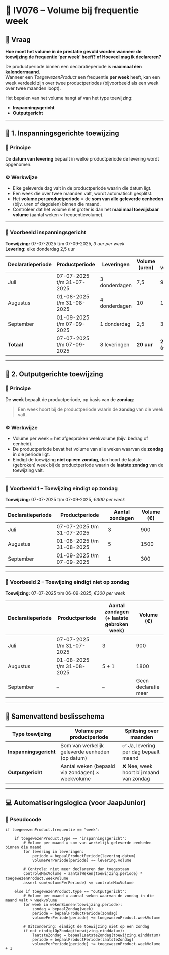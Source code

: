# 🧾 IV076 – Volume bij frequentie **week**

## 📘 Vraag
**Hoe moet het volume in de prestatie gevuld worden wanneer de toewijzing de frequentie ‘per week’ heeft? of Hoeveel mag ik declareren?**

De productperiode binnen een declaratieperiode is **maximaal één kalendermaand**.  
Wanneer een *ToegewezenProduct* een frequentie **per week** heeft, kan een week verdeeld zijn over twee productperiodes (bijvoorbeeld als een week over twee maanden loopt).

Het bepalen van het volume hangt af van het type toewijzing:

- **Inspanningsgericht**
- **Outputgericht**

---

## 🔹 1. Inspanningsgerichte toewijzing

### 📖 Principe
De **datum van levering** bepaalt in welke productperiode de levering wordt opgenomen.

### ⚙️ Werkwijze
- Elke geleverde dag valt in de productperiode waarin die datum ligt.  
- Een week die over twee maanden valt, wordt automatisch gesplitst.  
- Het **volume per productperiode** = de **som van alle geleverde eenheden** (bijv. uren of dagdelen) binnen die maand.  
- Controleer dat het volume niet groter is dan het **maximaal toewijsbaar volume** (aantal weken × frequentievolume).

---

### 🧮 Voorbeeld inspanningsgericht

**Toewijzing:** 07-07-2025 t/m 07-09-2025, *3 uur per week*  
**Levering:** elke donderdag 2,5 uur

| Declaratieperiode | Productperiode | Leveringen | Volume (uren) | Max. volume |
|--------------------|----------------|-------------|----------------|--------------|
| Juli | 07-07-2025 t/m 31-07-2025 | 3 donderdagen | 7,5 | 9 |
| Augustus | 01-08-2025 t/m 31-08-2025 | 4 donderdagen | 10 | 15 |
| September | 01-09-2025 t/m 07-09-2025 | 1 donderdag | 2,5 | 3 |
| **Totaal** | 07-07-2025 t/m 07-09-2025 | 8 leveringen | **20 uur** | **27 uur (max)** |

---

## 🔹 2. Outputgerichte toewijzing

### 📖 Principe
De **week** bepaalt de productperiode, op basis van de **zondag**:

> Een week hoort bij de productperiode waarin de **zondag** van die week valt.

### ⚙️ Werkwijze
- Volume per week = het afgesproken weekvolume (bijv. bedrag of eenheid).  
- De productperiode bevat het volume van alle weken waarvan de **zondag** in die periode ligt.  
- Eindigt de toewijzing **niet op een zondag**, dan hoort de laatste (gebroken) week bij de productperiode waarin de **laatste zondag** van de toewijzing valt.

---

### 🧮 Voorbeeld 1 – Toewijzing eindigt op zondag

**Toewijzing:** 07-07-2025 t/m 07-09-2025, *€300 per week*

| Declaratieperiode | Productperiode | Aantal zondagen | Volume (€) |
|--------------------|----------------|------------------|-------------|
| Juli | 07-07-2025 t/m 31-07-2025 | 3 | 900 |
| Augustus | 01-08-2025 t/m 31-08-2025 | 5 | 1500 |
| September | 01-09-2025 t/m 07-09-2025 | 1 | 300 |

---

### 🧮 Voorbeeld 2 – Toewijzing eindigt **niet** op zondag

**Toewijzing:** 07-07-2025 t/m 06-09-2025, *€300 per week*

| Declaratieperiode | Productperiode | Aantal zondagen (+ laatste gebroken week) | Volume (€) |
|--------------------|----------------|--------------------------------------------|-------------|
| Juli | 07-07-2025 t/m 31-07-2025 | 3 | 900 |
| Augustus | 01-08-2025 t/m 31-08-2025 | 5 + 1 | 1800 |
| September | – | – | Geen declaratie meer |

---

## 🧭 Samenvattend beslisschema

| Type toewijzing | Volume per productperiode | Splitsing over maanden |
|-----------------|----------------------------|------------------------|
| **Inspanningsgericht** | Som van werkelijk geleverde eenheden (op datum) | ✅ Ja, levering per dag bepaalt maand |
| **Outputgericht** | Aantal weken (bepaald via zondagen) × weekvolume | ❌ Nee, week hoort bij maand van zondag |

---

## 💻 Automatiseringslogica (voor JaapJunior)

### 🧠 Pseudocode

```pseudo
if toegewezenProduct.frequentie == "week":
    
    if toegewezenProduct.type == "inspanningsgericht":
        # Volume per maand = som van werkelijk geleverde eenheden binnen die maand
        for levering in leveringen:
            periode = bepaalProductPeriode(levering.datum)
            volumePerPeriode[periode] += levering.volume

        # Controle: niet meer declareren dan toegestaan
        controleMaxVolume = aantalWeken(toewijzing.periode) * toegewezenProduct.weekVolume
        assert som(volumePerPeriode) <= controleMaxVolume

    else if toegewezenProduct.type == "outputgericht":
        # Volume per maand = aantal weken waarvan de zondag in die maand valt × weekvolume
        for week in wekenBinnen(toewijzing.periode):
            zondag = bepaalZondag(week)
            periode = bepaalProductPeriode(zondag)
            volumePerPeriode[periode] += toegewezenProduct.weekVolume

        # Uitzondering: eindigt de toewijzing niet op een zondag
        if not eindigtOpZondag(toewijzing.einddatum):
            laatsteZondag = bepaalLaatsteZondag(toewijzing.einddatum)
            periode = bepaalProductPeriode(laatsteZondag)
            volumePerPeriode[periode] += toegewezenProduct.weekVolume + 1
```


